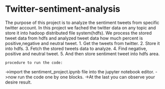 # Twitter-sentiment-analysis
The purpose of this project is to analyze the sentiment tweets from specific twitter account. 
In this project we fached the twitter data on any topic and store it into hadoop distributed file system(hdfs).
We process the stored tweet data from hdfs and analyzed tweet data how much percent is positive,negative and neutral tweet.
    1. Get the tweets from twitter.
    2. Store it into hdfs.
    3. Fetch the stored tweets data to analyze.
    4. Find negative, positive and neutral tweet.
    5. And then store sentiment  tweet into hdfs area.
    
    procedure to run the code:
->import the sentiment_project.ipynb file into the jupyter notebook editor.
->now run the code one by one blocks.
->At the last you can observe your desire result.
